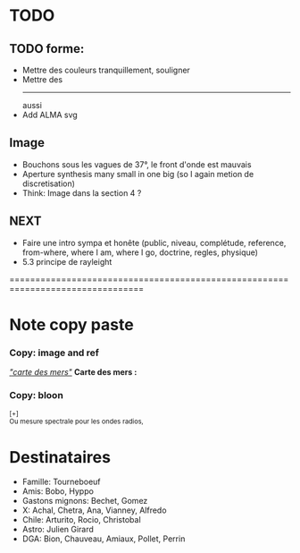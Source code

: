 # TODO



## TODO forme: 
* Mettre des couleurs tranquillement, souligner
* Mettre des <hr> aussi 
* Add ALMA svg


## Image
* Bouchons sous les vagues de 37°, le front d'onde est mauvais
* Aperture synthesis many small in one big (so I again metion de discretisation)
* Think: Image dans la section 4 ?

## NEXT

* Faire une intro sympa et honête (public, niveau, complétude, reference, from-where, where I am, where I go, doctrine, regles, physique)
* 5.3 principe de rayleight


================================================================================

# Note copy paste
### Copy: image and ref
<a href="#f_carte"><i>"carte des mers"</i></a>
  <a name="f_carte"></a>
    <b>Carte des mers :</b>

### Copy: bloon
<div>
<sup>[+]<div class="description">
Ou mesure spectrale pour les ondes radios, 
</div></sup>
<!-- Trick for sup --> <ul></ul>
</div>


# Destinataires

* Famille: Tourneboeuf
* Amis: Bobo, Hyppo
* Gastons mignons: Bechet, Gomez
* X: Achal, Chetra, Ana, Vianney, Alfredo
* Chile: Arturito, Rocio, Christobal
* Astro: Julien Girard
* DGA: Bion, Chauveau, Amiaux, Pollet, Perrin
